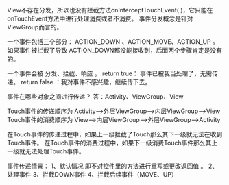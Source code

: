 View不存在分发，所以也没有拦截方法onInterceptTouchEvent( )，它只能在onTouchEvent方法中进行处理消费或者不消费。 事件分发概念是针对ViewGroup而言的。

一个事件包括三个部分： ACTION_DOWN 、ACTION_MOVE、ACTION_UP 。
如果事件被拦截了导致 ACTION_DOWN都没能接收到，后面两个步骤肯定是没有的。


一个事件会被 分发、拦截、响应 。
return true： 事件已被我当处理了，无需传递。
return false ：我对事件不感兴趣，继续传下去。





事件在哪些对象之间进行传递？
答：Activity、ViewGroup、View


Touch事件的传递顺序为
Activity–>外层ViewGroup–>内层ViewGroup–>View
Touch事件的消费顺序为
View–>内层ViewGroup–>外层ViewGroup–>Activity

在Touch事件的传递过程中，如果上一级拦截了Touch那么其下一级就无法在收到Touch事件。
在Touch事件的消费过程中，如果下一级消费Touch事件那么其上一级就无法处理Touch事件。

事件传递情景：
1、默认情况
即不对控件里的方法进行重写或更改返回值 。
2、处理事件
3、拦截DOWN事件
4、拦截后续事件（MOVE、UP）
